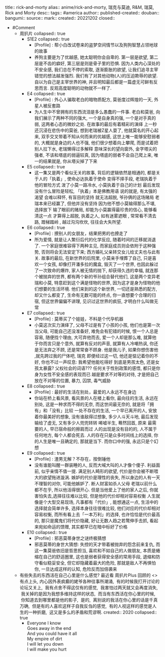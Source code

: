 title:: rick-and-morty
alias:: anime/rick-and-morty, 瑞克与莫迪, R&M, 瑞莫, Rick and Morty 
desc:: 
tags:: #america
author:: 
published-created:: 
douban:: 
bangumi:: 
source:: 
mark:: 
created:: 20221202
closed::

- #Comment
  - 周扒片
    collapsed:: true
    - S1E2
      collapsed:: true
      - [Profile] :  帮小白改试卷来的盗梦空间情节以及狗狗智慧占领地球的故事
      - 养狗主要是为了优越感, 她太聪明你会自卑的.
        第一层是欲望, 第二层是不齿的癖好, 第三层是则是骨子里的恐惧.  因为人类内心深处的不安全感, 我们总在不停的索取, 逐渐膨胀的欲望, 让我们追寻主宰错觉的想法越发强烈. 我们有了对其他动物(人)的压迫欺辱的欲望.  自以为自己是主宰世界的神, 并且明知最后都是一篇虚无可鲜有反思而言. 反观高度聪明的动物就不一样了.
    - E4
      collapsed:: true
      - [Profile] : 外心人骗取老白的暗物质配方, 莫爸度过辉煌的一天, 外星人被反套路
      - 为人生中不曾拥有的东西流泪是多么愚蠢的一件事.
        老白和莫爸, 向我们展示了两种不同的强大, 一个是自身真的强, 一个是对手真的弱, 这两者心态的微妙之处. 在故事的最后有着精彩的演绎
        上一秒还沉浸在悲伤中的莫爸, 想到老瑞被Z星人耍了, 他就莫名的开心起来, 双手交叉带着不知从何而来的优越感, 这世上唯一能够安慰弱者的, 大概就是身边的人也不强, 他们很少想着向上攀爬, 而是试着把别人拉下水, 老瑞懒得过多解释 意味深长的望向窗外, 金字塔尖的强者, 不该和塔底的弱逼较真, 因为塔底的弱者不会自己爬上来, 唯一的结果就是, 你从塔尖掉了下来
    - E5
      collapsed:: true
      - 这一集又是两个看似无关的故事, 背后的逻辑依然是相通的, 都是关于人的「执着」, 使命必达执着于使命 变得不择手段, 老瑞执着于他的冒险方式 泼了小莫一路冷水, 小莫执着于自己的计划 最后发现没有什么冒险是轻松, 「执着」本是佛教用语 说的就是, 有太强的渴望 会难以释怀, 有盲目的坚持 就无法超脱, 爷孙俩的这场赌局 老瑞本来已经赢了, 但他并没有坚持 因为他不想小莫输得那么不堪, 选择放下 输了眼前的赌局, 却能为小莫赢得最珍贵的信心, 能够看清这一点 才算得上超脱, 执着之人, 如有迷雾遮眼 , 常常看不清去路, 蹬梯踏岭 , 越过沟沟坎坎, 往往会大失所望.
    - E6
      collapsed:: true
      - [Profile] : 撩别人的女朋友，结果把男的也撩走了
      - 所为爱情, 就是让人繁衍后代的化学反应, 随着时间的迁移就消退了.
        一个家庭很难容得下两种主见, 而家庭成员则会依附于这种强势, 否则将会无法安定下来; 西方婚礼父亲转交女儿给丈夫也与此有关.
        故事的最后, 在新世界的后院里, 小莫亲手埋葬了自己, 只是喜欢一个女孩, 却像打开潘多拉的魔盒, 毁灭了一个世界, 也因此躲过了一次致命的爆炸, 家人被无情的抛下, 却获得久违的幸福, 就连那个被抛弃的世界, 都有两个新的爷孙组合替代他们, 这是两个变异老瑞和小莫, 特意赶到这个满是怪物的世界, 因为这才是身为怪物的他们想要的生活环境. 他们来到的这个新世界, 一切还是熟悉的配方, 却又什么都变了, 生命有无数可能的终点, 你一直想要个合理的归宿, 但这世界偏偏不讲理, 见识过这世界的疯狂, 才明白什么叫做无常
    - E7
      collapsed:: true
      - [Profile] : 莫蒂买了个娃娃，不料是个代孕机器
      - 小莫这次实力演绎了, 父母不过是有了小孩的小孩, 他们也是第一次当父母, 可能自己还没准备好, 难免会有犯错的时候, 恨一个人总是容易, 随便找个理由, 大可弃他而去, 爱一个人却是那么难, 就算他于你而言只是个意外, 就算有反对的声音, 就算有人冷嘲热讽, 你还是无法弃之不顾, 还是常常奋不顾身.
        他是我儿子, 如果你想伤害他 ,就先跨过我的尸体吧, 瑞克 
        即便经过这一切, 他还是惦记着你的不好, 你也不过一声叹息:
        我希望他能吃得好
        到底是男孩太色, 还是女孩太暴露?
        父权社会的词语???
        任何关于性别政策的感悟, 都只是你身为女性不安全感的表现而已
        越是要求不对等的对待, 才是把自己放在不对等的位置,
        暴力, 囚禁, 毒气威胁
    - E8
      collapsed:: true
      - [Profile] : 最好的生活在别处，最爱的人永远不在身边
      - 你站在桥上看风景, 看风景的人在楼上看你, 最向往的生活, 永远在别处, 这是一种求而不得的无奈, 而这世间最无奈的, 就是将「拥有」和「没有」比较
        一处不存在的生活, 一个早已离开的人, 安放着你最美好的想象, 没有谁敌得过想象, 多少人斗天斗地, 最后发现输给了虚无, 又有多少人兜兜转转 唏嘘半生, 蓦然回首, 原来 最需要的人, 早已宿命般的擦肩而过
        人的出现是没有目的的, 人不属于任何地方, 每个人都会死去. 人的存在只是众多时间线上的选择, 你的人生是唯一且确定的, 那就是当下.
        而你口中的强, 永远只是个幻想
    - E9
      collapsed:: true
      - [Profile] : 渣男无解？不存在，按倒锤他
      - 没有谁能叫醒一群装睡的人, 反而大喊大叫的人才像个傻子.
        利益面前, 似乎亲情不值一提.
        满足别人畸形的欲望, 代价是你会被不断喂大的欲望拖进漩涡.
        嫉妒的代价是理性的丧失, 所以身边的人有一天不理智的对你, 可能他嫉妒了.
        断人财富如杀人父母
        老瑞以前什么都不在乎, 所以他活得很开心. 但是当他爱上了他的家人之后,  你就害怕失去,选择往往难以比较, 但是他的代价却相对容易权衡
        人生就像是个大型交易现场, 凡事都有「代价」, 能想通这一点, 生活中的选择就会简单许多, 选择本身往往很难比较, 他们对应的代价却相对容易权衡, 而所有看上去「一本万利」的选择, 也许恰恰是代价最高的, 那只是魔鬼们将代价隐藏, 好让无数人趋之若鹜伸手去抓, 看起来宛如命运的馈赠, 其实都早已在暗中标好了价格
    - E10
      collapsed:: true
      - [Profile] : 邪恶莫蒂身世之谜终极猜想
      - 邪恶莫蒂的身世大猜想: 失控的天才带着被抛弃的怨念前来复仇, 而这一集莫爸依旧是哲思担当, 喜欢和不如自己的人做朋友, 本质是蜷缩在自己的舒适圈里, 这也是弱者获得安全感的常用手段, 退缩和防守看似稳妥安全, 但它却隐藏着最大的危险, 那就是敌人不再惧怕你, 一旦达成这样的认知, 危险反而加倍袭来
  - 有些失去的东西活在自己心里是什么感觉? 最近看 周扒片Plus 回顾的 <> 有点上头, 内心因外表疯癫的姥爷各种往事所潮涌,  有的时候我打开讨论的论坛又关上,  我有点舍不得这仅有的感觉,  我害怕过两天就又会再度消失,  我关掉的是因为我想多维持这样的状态,  而当有东西活在你心里的时候,  你知道去到哪里都是他的影子,  是的,  离别说的我活在你心里的话是千真万确,  但是有的人喜欢这样子自我反刍的感觉,  有的人视这样的感觉是人生的一种折磨,  这又是多么的矛盾和荒谬啊.
    created:: 2020
    collapsed:: true
    - Everyone I know  
      Goes away in the end  
      And you could have it all  
      My empire of dirt  
      I will let you down  
      I will make you hurt